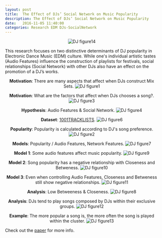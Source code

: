 ```yaml
---
layout: post
title:  The Effect of DJs’ Social Network on Music Popularity
description: The Effect of DJs’ Social Network on Music Popularity
date:   2016-11-05 11:40:00
categories: Research EDM DJs-SocialNetwork
---
```


<p align="center">
  <img src="/assets/images/icmc2016/djs(14).jpeg" alt="DJ figure14" style="max-width: 100%;">
</p>
This research focuses on two distinctive determinants of DJ popularity in Electronic Dance Music (EDM) culture. While one's individual artistic tastes (Audio Features) influence the construction of playlists for festivals, social relationships (Social Network) with other DJs also have an effect on the promotion of a DJ’s works.

<p align="center">
<strong>Motivation</strong>: There are many aspects that affect when DJs construct Mix Sets.
  <img src="/assets/images/icmc2016/djs(1).jpeg" alt="DJ figure1" style="max-width: 100%;">
</p>

<p align="center">
<strong>Motivation</strong>: What are the factors that affect when DJs chooses a song?.
  <img src="/assets/images/icmc2016/djs(3).jpeg" alt="DJ figure3" style="max-width: 100%;">
</p>

<p align="center">
<strong>Hypothesis</strong>: Audio Features & Social Network.
  <img src="/assets/images/icmc2016/djs(4).jpeg" alt="DJ figure4" style="max-width: 100%;">
</p>

<p align="center">
<strong>Dataset</strong>: <a href="https://www.1001tracklists.com/">1001TRACKLISTS</a>.
  <img src="/assets/images/icmc2016/djs(6).jpeg" alt="DJ figure6" style="max-width: 100%;">
</p>

<p align="center">
<strong>Popularity</strong>: Popularity is calculated according to DJ's song preference.
  <img src="/assets/images/icmc2016/djs(2).jpeg" alt="DJ figure2" style="max-width: 100%;">
</p>

<p align="center">
<strong>Models</strong>: Popularity / Audio Features, Network Features.
  <img src="/assets/images/icmc2016/djs(7).jpeg" alt="DJ figure7" style="max-width: 100%;">
</p>

<p align="center">
<strong>Model 1</strong>: Some audio features affect music popularity.
  <img src="/assets/images/icmc2016/djs(9).jpeg" alt="DJ figure9" style="max-width: 100%;">
</p>

<p align="center">
<strong>Model 2</strong>: Song popularity has a negative relationship with Closeness and Betweness.
  <img src="/assets/images/icmc2016/djs(10).jpeg" alt="DJ figure10" style="max-width: 100%;">
</p>

<p align="center">
<strong>Model 3</strong>: Even when controlling Audio Features, Closeness and Betweness still show negative relationships.
  <img src="/assets/images/icmc2016/djs(11).jpeg" alt="DJ figure11" style="max-width: 100%;">
</p>

<p align="center">
<strong>Analysis</strong>: Low Betweeness & Closeness.
  <img src="/assets/images/icmc2016/djs(8).jpg" alt="DJ figure8" style="max-width: 100%;">
</p>

<p align="center">
<strong>Analysis</strong>: DJs tend to play songs composed by DJs within their exclusive groups.
  <img src="/assets/images/icmc2016/djs(12).jpeg" alt="DJ figure12" style="max-width: 100%;">
</p>

<p align="center">
<strong>Example</strong>: The more popular a song is, the more often the song is played within the cluster.
  <img src="/assets/images/icmc2016/djs(13).jpeg" alt="DJ figure13" style="max-width: 100%;">
</p>

Check out the [paper][pdf] for more info.

[pdf]:    https://jongpillee.github.io/assets/images/The%20effect%20of%20DJ's%20social%20networks%20on%20music%20popularity.pdf
